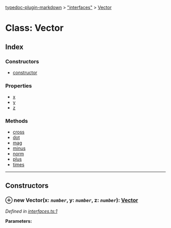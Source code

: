 [typedoc-plugin-markdown](../README.md) > ["interfaces"](../modules/_interfaces_.md) > [Vector](../classes/_interfaces_.vector.md)



# Class: Vector

## Index

### Constructors

* [constructor](_interfaces_.vector.md#constructor)


### Properties

* [x](_interfaces_.vector.md#x)
* [y](_interfaces_.vector.md#y)
* [z](_interfaces_.vector.md#z)


### Methods

* [cross](_interfaces_.vector.md#cross)
* [dot](_interfaces_.vector.md#dot)
* [mag](_interfaces_.vector.md#mag)
* [minus](_interfaces_.vector.md#minus)
* [norm](_interfaces_.vector.md#norm)
* [plus](_interfaces_.vector.md#plus)
* [times](_interfaces_.vector.md#times)



---
## Constructors
<a id="constructor"></a>


### ⊕ **new Vector**(x: *`number`*, y: *`number`*, z: *`number`*): [Vector](_interfaces_.vector.md)


*Defined in [interfaces.ts:1](https://github.com/tgreyuk/typedoc-plugin-markdown/blob/master/tests/src/interfaces.ts#L1)*



**Parameters:**

| Param | Type | Description |
| ------ | ------ | ------ |
| x | `number`   |  - |
| y | `number`   |  - |
| z | `number`   |  - |





**Returns:** [Vector](_interfaces_.vector.md)

---


## Properties
<a id="x"></a>

###  x

**●  x**:  *`number`* 

*Defined in [interfaces.ts:2](https://github.com/tgreyuk/typedoc-plugin-markdown/blob/master/tests/src/interfaces.ts#L2)*





___

<a id="y"></a>

###  y

**●  y**:  *`number`* 

*Defined in [interfaces.ts:3](https://github.com/tgreyuk/typedoc-plugin-markdown/blob/master/tests/src/interfaces.ts#L3)*





___

<a id="z"></a>

###  z

**●  z**:  *`number`* 

*Defined in [interfaces.ts:4](https://github.com/tgreyuk/typedoc-plugin-markdown/blob/master/tests/src/interfaces.ts#L4)*





___


## Methods
<a id="cross"></a>

### «Static» cross

► **cross**(v1: *[Vector](_interfaces_.vector.md)*, v2: *[Vector](_interfaces_.vector.md)*): [Vector](_interfaces_.vector.md)



*Defined in [interfaces.ts:16](https://github.com/tgreyuk/typedoc-plugin-markdown/blob/master/tests/src/interfaces.ts#L16)*



**Parameters:**

| Param | Type | Description |
| ------ | ------ | ------ |
| v1 | [Vector](_interfaces_.vector.md)   |  - |
| v2 | [Vector](_interfaces_.vector.md)   |  - |





**Returns:** [Vector](_interfaces_.vector.md)





___

<a id="dot"></a>

### «Static» dot

► **dot**(v1: *[Vector](_interfaces_.vector.md)*, v2: *[Vector](_interfaces_.vector.md)*): `number`



*Defined in [interfaces.ts:9](https://github.com/tgreyuk/typedoc-plugin-markdown/blob/master/tests/src/interfaces.ts#L9)*



**Parameters:**

| Param | Type | Description |
| ------ | ------ | ------ |
| v1 | [Vector](_interfaces_.vector.md)   |  - |
| v2 | [Vector](_interfaces_.vector.md)   |  - |





**Returns:** `number`





___

<a id="mag"></a>

### «Static» mag

► **mag**(v: *[Vector](_interfaces_.vector.md)*): `number`



*Defined in [interfaces.ts:10](https://github.com/tgreyuk/typedoc-plugin-markdown/blob/master/tests/src/interfaces.ts#L10)*



**Parameters:**

| Param | Type | Description |
| ------ | ------ | ------ |
| v | [Vector](_interfaces_.vector.md)   |  - |





**Returns:** `number`





___

<a id="minus"></a>

### «Static» minus

► **minus**(v1: *[Vector](_interfaces_.vector.md)*, v2: *[Vector](_interfaces_.vector.md)*): [Vector](_interfaces_.vector.md)



*Defined in [interfaces.ts:7](https://github.com/tgreyuk/typedoc-plugin-markdown/blob/master/tests/src/interfaces.ts#L7)*



**Parameters:**

| Param | Type | Description |
| ------ | ------ | ------ |
| v1 | [Vector](_interfaces_.vector.md)   |  - |
| v2 | [Vector](_interfaces_.vector.md)   |  - |





**Returns:** [Vector](_interfaces_.vector.md)





___

<a id="norm"></a>

### «Static» norm

► **norm**(v: *[Vector](_interfaces_.vector.md)*): [Vector](_interfaces_.vector.md)



*Defined in [interfaces.ts:11](https://github.com/tgreyuk/typedoc-plugin-markdown/blob/master/tests/src/interfaces.ts#L11)*



**Parameters:**

| Param | Type | Description |
| ------ | ------ | ------ |
| v | [Vector](_interfaces_.vector.md)   |  - |





**Returns:** [Vector](_interfaces_.vector.md)





___

<a id="plus"></a>

### «Static» plus

► **plus**(v1: *[Vector](_interfaces_.vector.md)*, v2: *[Vector](_interfaces_.vector.md)*): [Vector](_interfaces_.vector.md)



*Defined in [interfaces.ts:8](https://github.com/tgreyuk/typedoc-plugin-markdown/blob/master/tests/src/interfaces.ts#L8)*



**Parameters:**

| Param | Type | Description |
| ------ | ------ | ------ |
| v1 | [Vector](_interfaces_.vector.md)   |  - |
| v2 | [Vector](_interfaces_.vector.md)   |  - |





**Returns:** [Vector](_interfaces_.vector.md)





___

<a id="times"></a>

### «Static» times

► **times**(k: *`number`*, v: *[Vector](_interfaces_.vector.md)*): [Vector](_interfaces_.vector.md)



*Defined in [interfaces.ts:6](https://github.com/tgreyuk/typedoc-plugin-markdown/blob/master/tests/src/interfaces.ts#L6)*



**Parameters:**

| Param | Type | Description |
| ------ | ------ | ------ |
| k | `number`   |  - |
| v | [Vector](_interfaces_.vector.md)   |  - |





**Returns:** [Vector](_interfaces_.vector.md)





___


